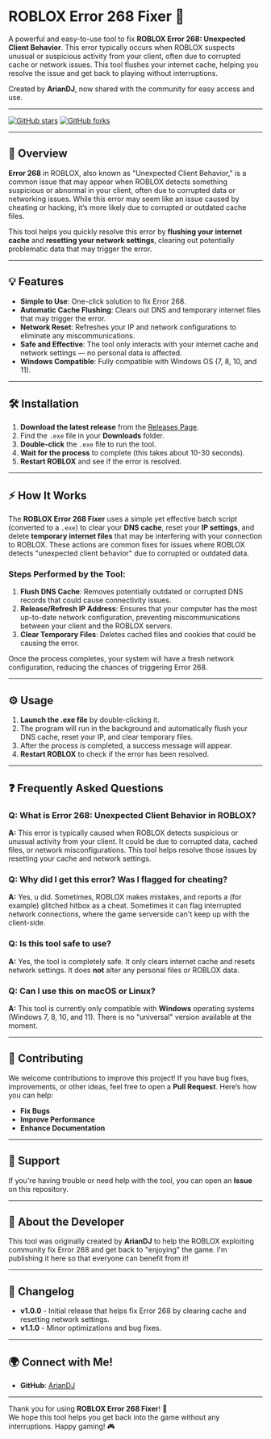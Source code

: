 # **ROBLOX Error 268 Fixer** 🚀

A powerful and easy-to-use tool to fix **ROBLOX Error 268: Unexpected Client Behavior**. This error typically occurs when ROBLOX suspects unusual or suspicious activity from your client, often due to corrupted cache or network issues. This tool flushes your internet cache, helping you resolve the issue and get back to playing without interruptions.

Created by **ArianDJ**, now shared with the community for easy access and use.

---

[![GitHub stars](https://img.shields.io/github/stars/Wordlecheats/ROBLOX-error-268-fixer)](https://github.com/Wordlecheats/ROBLOX-error-268-fixer/stargazers) 
[![GitHub forks](https://img.shields.io/github/forks/Wordlecheats/ROBLOX-error-268-fixer)](https://github.com/Wordlecheats/ROBLOX-error-268-fixer/network)

---

## 🚧 **Overview**

**Error 268** in ROBLOX, also known as "Unexpected Client Behavior," is a common issue that may appear when ROBLOX detects something suspicious or abnormal in your client, often due to corrupted data or networking issues. While this error may seem like an issue caused by cheating or hacking, it’s more likely due to corrupted or outdated cache files.

This tool helps you quickly resolve this error by **flushing your internet cache** and **resetting your network settings**, clearing out potentially problematic data that may trigger the error.

---

## 💡 **Features**

- **Simple to Use**: One-click solution to fix Error 268.
- **Automatic Cache Flushing**: Clears out DNS and temporary internet files that may trigger the error.
- **Network Reset**: Refreshes your IP and network configurations to eliminate any miscommunications.
- **Safe and Effective**: The tool only interacts with your internet cache and network settings — no personal data is affected.
- **Windows Compatible**: Fully compatible with Windows OS (7, 8, 10, and 11).

---

## 🛠️ **Installation**

1. **Download the latest release** from the [Releases Page](https://github.com/Wordlecheats/ROBLOX-error-268-fixer/releases).
2. Find the `.exe` file in your **Downloads** folder.
3. **Double-click** the `.exe` file to run the tool.
4. **Wait for the process** to complete (this takes about 10-30 seconds).
5. **Restart ROBLOX** and see if the error is resolved.

---

## ⚡ **How It Works**

The **ROBLOX Error 268 Fixer** uses a simple yet effective batch script (converted to a `.exe`) to clear your **DNS cache**, reset your **IP settings**, and delete **temporary internet files** that may be interfering with your connection to ROBLOX. These actions are common fixes for issues where ROBLOX detects "unexpected client behavior" due to corrupted or outdated data.

### **Steps Performed by the Tool:**
1. **Flush DNS Cache**: Removes potentially outdated or corrupted DNS records that could cause connectivity issues.
2. **Release/Refresh IP Address**: Ensures that your computer has the most up-to-date network configuration, preventing miscommunications between your client and the ROBLOX servers.
3. **Clear Temporary Files**: Deletes cached files and cookies that could be causing the error.

Once the process completes, your system will have a fresh network configuration, reducing the chances of triggering Error 268.

---

## ⚙️ **Usage**

1. **Launch the .exe file** by double-clicking it.
2. The program will run in the background and automatically flush your DNS cache, reset your IP, and clear temporary files.
3. After the process is completed, a success message will appear.
4. **Restart ROBLOX** to check if the error has been resolved.

---

## ❓ **Frequently Asked Questions**

### Q: What is **Error 268: Unexpected Client Behavior** in ROBLOX?
**A:** This error is typically caused when ROBLOX detects suspicious or unusual activity from your client. It could be due to corrupted data, cached files, or network misconfigurations. This tool helps resolve those issues by resetting your cache and network settings.

### Q: Why did I get this error? Was I flagged for cheating?
**A:** Yes, u did. Sometimes, ROBLOX makes mistakes, and reports a (for example) glitched hitbox as a cheat. Sometimes it can flag interrupted network connections, where the game serverside can't keep up with the client-side.

### Q: Is this tool safe to use?
**A:** Yes, the tool is completely safe. It only clears internet cache and resets network settings. It does **not** alter any personal files or ROBLOX data.

### Q: Can I use this on macOS or Linux?
**A:** This tool is currently only compatible with **Windows** operating systems (Windows 7, 8, 10, and 11). There is no "universal" version available at the moment.

---

## 🤝 **Contributing**

We welcome contributions to improve this project! If you have bug fixes, improvements, or other ideas, feel free to open a **Pull Request**. Here’s how you can help:

- **Fix Bugs**
- **Improve Performance**
- **Enhance Documentation**

---

## 💬 **Support**

If you're having trouble or need help with the tool, you can open an **Issue** on this repository.

---

## 📣 **About the Developer**

This tool was originally created by **ArianDJ** to help the ROBLOX exploiting community fix Error 268 and get back to "enjoying" the game. I'm publishing it here so that everyone can benefit from it!

---

## 📝 **Changelog**

- **v1.0.0** - Initial release that helps fix Error 268 by clearing cache and resetting network settings.
- **v1.1.0** - Minor optimizations and bug fixes.

---

## 🌍 **Connect with Me!**

- **GitHub**: [ArianDJ](https://github.com/ArianDJ)

---

Thank you for using **ROBLOX Error 268 Fixer**! 🎉  
We hope this tool helps you get back into the game without any interruptions. Happy gaming! 🎮

